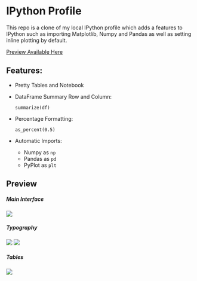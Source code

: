 # IPython Profile

This repo is a clone of my local IPython profile which adds a features to
IPython such as importing Matplotlib, Numpy and Pandas as well as setting inline
plotting by default.

[Preview Available Here](https://imgur.com/a/y95sC)

## Features:

* Pretty Tables and Notebook

* DataFrame Summary Row and Column:

    ```
    summarize(df)
    ```

* Percentage Formatting:
    
    ```
    as_percent(0.5)
    ```

* Automatic Imports:
    * Numpy as `np`
    * Pandas as `pd`
    * PyPlot as `plt`

## Preview

##### Main Interface
![](http://i.imgur.com/2VmQyZh.png)

##### Typography
![](http://i.imgur.com/ZMTginu.png)
![](http://i.imgur.com/f7wSnyz.png)

##### Tables
![](http://i.imgur.com/JCgBgYq.png)

